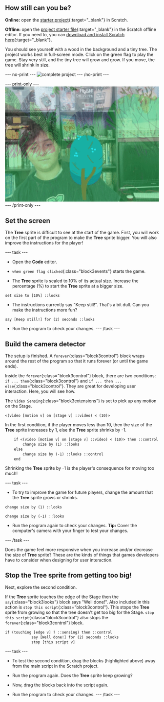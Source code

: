 ## How still can you be?

**Online:** open the [starter project](http://rpf.io/grow-a-tree-on){:target="_blank"} in Scratch.

**Offline:** open the [project starter file](http://rpf.io/p/en/grow-a-tree-go){:target="_blank"} in the Scratch offline editor. If you need to, you can [download and install Scratch here](https://scratch.mit.edu/download){:target="_blank"}.

You should see yourself with a wood in the background and a tiny tree. The project works best in full-screen mode. Click on the green flag to play the game. Stay very still, and the tiny tree will grow and grow. If you move, the tree will shrink in size.

--- no-print ---
![complete project](images/showcase.gif)
--- /no-print ---

--- print-only ---
![complete project](images/showcase.png)
--- /print-only ---

## Set the screen

The **Tree** sprite is difficult to see at the start of the game. First, you will work on the first part of the program to make the **Tree** sprite bigger. You will also improve the instructions for the player!

--- task ---
+ Open the **Code** editor.

+ `when green flag clicked`{:class="block3events"} starts the game. 

+ The **Tree** sprite is scaled to 10% of its actual size. Increase the percentage (%) to start the **Tree** sprite at a bigger size.
```blocks3
set size to [10%] ::looks
```
+ The instructions currently say "Keep still!". That's a bit dull. Can you make the instructions more fun?
```blocks3
say [Keep still!] for (2) seconds ::looks
```
+ Run the program to check your changes.
--- /task ---

## Build the camera detector
The setup is finished. A `forever`{:class="block3control"} block wraps around the rest of the program so that it runs forever (or until the game ends).

Inside the `forever`{:class="block3control"} block, there are two conditions: `if ... then`{:class="block3control"} and `if ... then ... else`{:class="block3control"}. They are great for developing user interaction. Here, you will see how.

The `Video Sensing`{:class="block3extensions"} is set to pick up any motion on the Stage.
```blocks3
<(video [motion v] on [stage v] ::video) < (10)>
```
In the first condition, if the player moves less than 10, then the size of the **Tree** sprite increases by 1, else the **Tree** sprite shrinks by -1.

```blocks3
	if <(video [motion v] on [stage v] ::video) < (10)> then ::control 
		change size by (1) ::looks
	else 
		change size by (-1) ::looks ::control
	end
```
Shrinking the **Tree** sprite by -1 is the player's consequence for moving too much!

--- task ---
+ To try to improve the game for future players, change the amount that the **Tree** sprite grows or shrinks.

```blocks3
change size by (1) ::looks
```
```blocks3
change size by (-1) ::looks
```
+ Run the program again to check your changes. **Tip:** Cover the computer's camera with your finger to test your changes.

--- /task ---

Does the game feel more responsive when you increase and/or decrease the size of **Tree** sprite? These are the kinds of things that games developers have to consider when designing for user interaction.

## Stop the **Tree** sprite from getting too big!
Next, explore the second condition.

If the **Tree** sprite touches the edge of the Stage then the `say`{:class="block3looks"} block says "Well done!". Also included in this action is `stop this script`{:class="block3control"}. This stops the **Tree** sprite from growing so that the tree doesn't get too big for the Stage. `stop this script`{:class="block3control"} also stops the `forever`{:class="block3control"} block.
```blocks3
if (touching [edge v] ? ::sensing) then ::control
			say [Well done!] for (2) seconds ::looks
			stop [this script v]
```
--- task ---

+ To test the second condition, drag the blocks (highlighted above) away from the main script in the Scratch project. 

+ Run the program again. Does the **Tree** sprite keep growing?

+ Now, drag the blocks back into the script again.

+ Run the program to check your changes.
--- /task ---

